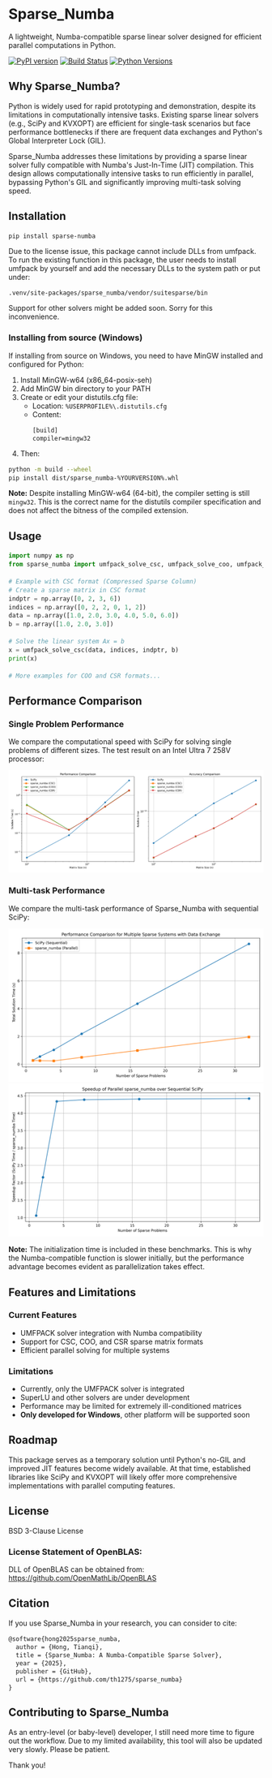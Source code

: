 # Sparse_Numba

A lightweight, Numba-compatible sparse linear solver designed for efficient parallel computations in Python.

[![PyPI version](https://badge.fury.io/py/sparse-numba.svg)](https://badge.fury.io/py/sparse-numba)
[![Build Status](https://github.com/th1275/sparse_numba/actions/workflows/build_wheels.yml/badge.svg)](https://github.com/th1275/sparse_numba/actions)
[![Python Versions](https://img.shields.io/pypi/pyversions/sparse-numba.svg)](https://pypi.org/project/sparse-numba/)

## Why Sparse_Numba?

Python is widely used for rapid prototyping and demonstration, 
despite its limitations in computationally intensive tasks. 
Existing sparse linear solvers (e.g., SciPy and KVXOPT) are efficient 
for single-task scenarios but face performance bottlenecks 
if there are frequent data exchanges and Python's Global Interpreter Lock (GIL).

Sparse_Numba addresses these limitations by 
providing a sparse linear solver fully compatible with 
Numba's Just-In-Time (JIT) compilation. 
This design allows computationally intensive tasks 
to run efficiently in parallel, bypassing Python's GIL 
and significantly improving multi-task solving speed.

## Installation

```bash
pip install sparse-numba
```
Due to the license issue, this package cannot include DLLs from umfpack. To run the existing function in this package, the user needs to install umfpack by yourself and add the necessary DLLs to the system path or put under: 
```
.venv/site-packages/sparse_numba/vendor/suitesparse/bin
```

Support for other solvers might be added soon. Sorry for this inconvenience.


### Installing from source (Windows)

If installing from source on Windows, you need to have MinGW installed and configured for Python:

1. Install MinGW-w64 (x86_64-posix-seh)
2. Add MinGW bin directory to your PATH
3. Create or edit your distutils.cfg file:
   - Location: `%USERPROFILE%\.distutils.cfg`
   - Content:
     ```
     [build]
     compiler=mingw32
     ```
4. Then:
 ```bash
python -m build --wheel
pip install dist/sparse_numba-%YOURVERSION%.whl
```
 

**Note:** Despite installing MinGW-w64 (64-bit), the compiler setting is still `mingw32`. This is the correct name for the distutils compiler specification and does not affect the bitness of the compiled extension.


## Usage

```python
import numpy as np
from sparse_numba import umfpack_solve_csc, umfpack_solve_coo, umfpack_solve_csr

# Example with CSC format (Compressed Sparse Column)
# Create a sparse matrix in CSC format
indptr = np.array([0, 2, 3, 6])
indices = np.array([0, 2, 2, 0, 1, 2])
data = np.array([1.0, 2.0, 3.0, 4.0, 5.0, 6.0])
b = np.array([1.0, 2.0, 3.0])

# Solve the linear system Ax = b
x = umfpack_solve_csc(data, indices, indptr, b)
print(x)

# More examples for COO and CSR formats...
```

## Performance Comparison

### Single Problem Performance

We compare the computational speed with 
SciPy for solving single problems of different sizes. 
The test result on an Intel Ultra 7 258V processor:

![Single Problem Benchmark](benchmark_single_problem.png)

### Multi-task Performance

We compare the multi-task performance of Sparse_Numba with sequential SciPy:

![Parallel Solver Benchmark](benchmark_parallel_solver.png)
![Speedup Factor](speedup_parallel_solver.png)

**Note:** The initialization time is included in these benchmarks. 
This is why the Numba-compatible function is slower initially, 
but the performance advantage becomes evident as parallelization takes effect.

## Features and Limitations

### Current Features
- UMFPACK solver integration with Numba compatibility
- Support for CSC, COO, and CSR sparse matrix formats
- Efficient parallel solving for multiple systems

### Limitations
- Currently, only the UMFPACK solver is integrated
- SuperLU and other solvers are under development
- Performance may be limited for extremely ill-conditioned matrices
- **Only developed for Windows**, other platform will be supported soon

## Roadmap

This package serves as a temporary solution 
until Python's no-GIL and improved JIT features become widely available. 
At that time, established libraries like SciPy and KVXOPT will likely 
offer more comprehensive implementations with parallel computing features.

## License

BSD 3-Clause License

### License Statement of OpenBLAS:
DLL of OpenBLAS can be obtained from: https://github.com/OpenMathLib/OpenBLAS

## Citation

If you use Sparse_Numba in your research, you can consider to cite:

```
@software{hong2025sparse_numba,
  author = {Hong, Tianqi},
  title = {Sparse_Numba: A Numba-Compatible Sparse Solver},
  year = {2025},
  publisher = {GitHub},
  url = {https://github.com/th1275/sparse_numba}
}
```

## Contributing to Sparse_Numba

As an entry-level (or baby-level) developer, I still need more time to figure out the workflow. Due to my limited availability, this tool will also be updated very slowly. Please be patient. 

Thank you!
